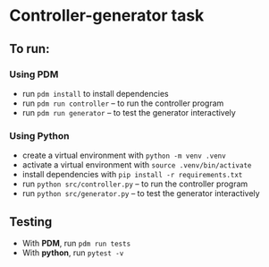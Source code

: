 # Controller-generator task

## To run:

### Using PDM
* run `pdm install` to install dependencies
* run `pdm run controller` – to run the controller program
* run `pdm run generator` – to test the generator interactively

### Using Python
* create a virtual environment with `python -m venv .venv`
* activate a virtual environment with `source .venv/bin/activate`
* install dependencies with `pip install -r requirements.txt`
* run `python src/controller.py` – to run the controller program
* run `python src/generator.py` – to test the generator interactively
    
## Testing
* With **PDM**, run `pdm run tests`
* With **python**, run `pytest -v`
